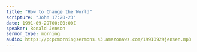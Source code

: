 ```yaml
---
title: "How to Change the World"
scripture: "John 17:20-23"
date: 1991-09-29T00:00:00Z
speaker: Ronald Jenson
sermon_type: morning
audio: https://pcpcmorningsermons.s3.amazonaws.com/19910929jensen.mp3 
---
```



